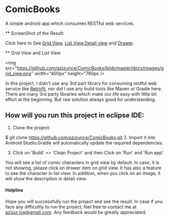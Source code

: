 # ComicBooks

A simple android app which consumes RESTful web services.

** ScreenShot of the Result:

Click here to See [Grid View](/docs/images/grid_view.png), [List View](/docs/images/list_view.png),[Detail view](/docs/images/detail_view.png) and [Drawer](/docs/images/drawer.png).


** Grid View and List View

<img src="https://github.com/azizurice/ComicBooks/blob/master/docs/images/grid_view.png" width="400px" height="760px />




In this project, I didn't use any 3rd part library for consuming restful web service like [Retrofit](https://github.com/square/retrofit), nor did I use any build tools like Maven or Gradle here. There are many 3rd party libraries which make our life easy with little bit effort at the beginning.
But raw solution always good for understanding.

## How will you run this project in eclipse IDE:

1. Clone the project:

  $ git clone https://github.com/azizurice/ComicBooks.git
2. Import it into Android Studio.Gradle will automatically update the required dependencies.

3. Click on 'Build' >> 'Clean Project' and then Click on 'Run' and 'Run app'.

 You will see a list of comic characters in grid view by default. In case, it is not showing, please click on
    drawer item on grid view. It has also a feature to see the character in list view. In addition, when you click on
   an image, it will show the description in detail view.

#### Helpline
Hope you will successfully run the project and see the result. In case if you face any difficultly to run
the project, feel free to contact me at azizur.ice@gmail.com. Any feedback would be greatly appreciated.
